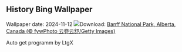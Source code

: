 ## History Bing Wallpaper
Wallpaper date: 2024-11-12
![](https://www.bing.com/th?id=OHR.Banff24_EN-GB6552811708_UHD.jpg&w=1000)Download: [Banff National Park, Alberta, Canada (© fywPhoto 云卷云舒/Getty Images)](https://www.bing.com/th?id=OHR.Banff24_EN-GB6552811708_UHD.jpg)

Auto get programm by LtgX
